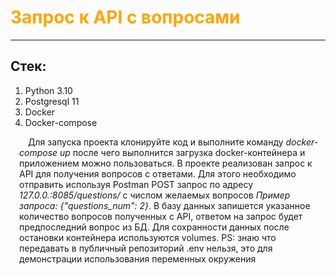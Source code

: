 # <span style="color: orange;">Запрос к API с вопросами</span>

---

## Стек:
1. Python 3.10
2. Postgresql 11
3. Docker
4. Docker-compose


<span style="text-indent: 1em; display: block; margin-left: 1em;">Для запуска проекта клонируйте код и выполните 
команду *docker-compose up* после чего выполнится загрузка docker-контейнера и приложением можно пользоваться. 
В проекте реализован запрос к API для получения вопросов с ответами. Для этого необходимо отправить используя Postman 
POST запрос по адресу <span>*127.0.0.:8085/questions/*<span> с числом желаемых вопросов <span>*Пример запроса: 
{"questions_num": 2}*.<span> В базу данных запишется указанное количество вопросов полученных с API, ответом на запрос 
будет предпоследний вопрос из БД. Для сохранности данных после остановки контейнера используются volumes.
PS: знаю что передавать в публичный репозиторий .env нельзя, это для демонстрации использования переменных окружения